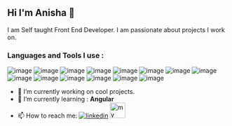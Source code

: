 ## Hi I'm Anisha 👋

I am Self taught Front End Developer. I am passionate about projects I work on. 

### Languages and Tools I use  :
![image](https://img.shields.io/badge/JavaScript-F7DF1E?style=for-the-badge&logo=javascript&logoColor=black) ![image](	https://img.shields.io/badge/React-20232A?style=for-the-badge&logo=react&logoColor=61DAFB)  ![image](https://img.shields.io/badge/HTML5-E34F26?style=for-the-badge&logo=html5&logoColor=white)  ![image](https://img.shields.io/badge/CSS3-1572B6?style=for-the-badge&logo=css3&logoColor=white)   ![image](https://img.shields.io/badge/Express.js-404D59?style=for-the-badge)   ![image](https://img.shields.io/badge/Bootstrap-563D7C?style=for-the-badge&logo=bootstrap&logoColor=white)  ![image](https://img.shields.io/badge/Material--UI-0081CB?style=for-the-badge&logo=material-ui&logoColor=white)  ![image](https://img.shields.io/badge/jQuery-0769AD?style=for-the-badge&logo=jquery&logoColor=white)  ![image](https://img.shields.io/badge/MySQL-00000F?style=for-the-badge&logo=mysql&logoColor=white) 
![image](https://img.shields.io/badge/React_Router-CA4245?style=for-the-badge&logo=react-router&logoColor=white)    ![image](https://img.shields.io/badge/Node.js-43853D?style=for-the-badge&logo=node.js&logoColor=white) ![image](https://camo.githubusercontent.com/561f3d4fd727fcca82984c91a65eca069ff34a435072158f6947c4ca52370eae/68747470733a2f2f696d672e736869656c64732e696f2f62616467652f2d4769742d4630353033323f7374796c653d666c61742d737175617265266c6f676f3d676974266c6f676f436f6c6f723d7768697465) ![image](https://camo.githubusercontent.com/1e50ab849e8c196ea962ac3b966a15924234879eeb85f9dd0e0431e43a145b43/68747470733a2f2f696d672e736869656c64732e696f2f62616467652f2d4e504d2d4342333833373f7374796c653d666c61742d737175617265266c6f676f3d6e706d266c6f676f436f6c6f723d7768697465) ![image](https://camo.githubusercontent.com/d60afb008bc0bcde7ea8720637928cb02c0f9a6d795dad7382f688a17e7515de/68747470733a2f2f696d672e736869656c64732e696f2f62616467652f2d547970655363726970742d3030374143433f7374796c653d666c61742d737175617265266c6f676f3d74797065736372697074266c6f676f436f6c6f723d7768697465)
- 🔭 I’m currently working on cool projects.
- 🌱 I’m currently learning :  __Angular__
- 📫 How to reach me: <a href="https://www.linkedin.com/in/anisha-potteti-48b77872/"><img src="https://img.shields.io/badge/LinkedIn-0077B5?style=for-the-badge&logo=linkedin&logoColor=white" 
 alt="linkedin" /></a> <a href="https://anisha-potteti.netlify.app/"><img src="https://www.flaticon.com/svg/static/icons/svg/331/331190.svg" 
width="35" height="35" alt="my website" /></a>

<!-- Icons 
[1.1]: https://img.shields.io/badge/LinkedIn-0077B5?style=for-the-badge&logo=linkedin&logoColor=white 

-->


<!-- Links to your social media accounts 
[1]: https://www.linkedin.com/in/anisha-potteti-48b77872/ -->
<!--
**anisha0612/anisha0612** is a ✨ _special_ ✨ repository because its `README.md` (this file) appears on your GitHub profile.
 ![image]() 
-->





